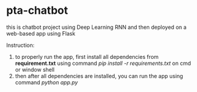 # pta-chatbot

this is chatbot project using Deep Learning RNN and then deployed on a web-based app using Flask

Instruction:
1. to properly run the app, first install all dependencies from **requirement.txt** using command *pip install -r requirements.txt* on cmd or window shell
2. then after all dependencies are installed, you can run the app using command *python app.py* 

